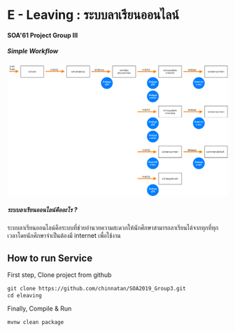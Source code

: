 # E - Leaving : ระบบลาเรียนออนไลน์
#### SOA'61 Project Group III
##### Simple Workflow
![alt img](https://github.com/chinnatan/SOA2019_Group3/blob/master/markdown-here/workflow/Flow%20-%20%E0%B8%81%E0%B8%A3%E0%B8%B0%E0%B8%9A%E0%B8%A7%E0%B8%99%E0%B8%81%E0%B8%B2%E0%B8%A3%E0%B8%97%E0%B8%B3%E0%B8%87%E0%B8%B2%E0%B8%99%E0%B8%97%E0%B8%B1%E0%B9%89%E0%B8%87%E0%B8%AB%E0%B8%A1%E0%B8%94.png)
##### ระบบลาเรียนออนไลน์คืออะไร ?
ระบบลาเรียนออนไลน์คือระบบที่ช่วยอำนวยความสะดวกให้นักศึกษาสามารถลาเรียนได้จากทุกที่ทุกเวลาโดยนักศึกษาจำเป็นต้องมี internet เพื่อใช้งาน
## How to run Service
First step, Clone project from github
```
git clone https://github.com/chinnatan/SOA2019_Group3.git
cd eleaving
```

Finally, Compile & Run
```
mvnw clean package
```
